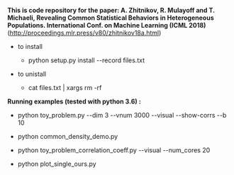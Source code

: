 **This is code repository for the paper: A. Zhitnikov, R. Mulayoff and T. Michaeli, Revealing Common Statistical Behaviors
in Heterogeneous Populations. International Conf. on Machine Learning (ICML 2018)** (http://proceedings.mlr.press/v80/zhitnikov18a.html)

* to install
	* python setup.py install --record files.txt

* to unistall
	* cat files.txt | xargs rm -rf
	
	
**Running examples (tested with python 3.6) :**

* python toy_problem.py --dim 3 --vnum 3000 --visual --show-corrs --b 10

* python common_density_demo.py

* python toy_problem_correlation_coeff.py --visual --num_cores 20

* python plot_single_ours.py 



